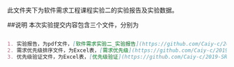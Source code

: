 此文件夹下为软件需求工程课程实验二的实验报告及实验数据。

##说明
本次实验提交内容包含三个文件，分别为

```markdown

1. 实验报告，为pdf文件，[软件需求实验二_实验报告](https://github.com/Caiy-c/2019-SRE-CL/tree/master/软件需求实验二/软件需求实验二_实验报告.pdf)
2. 需求优先级排序文件，为Excel表，[需求优先级](https://github.com/Caiy-c/2019-SRE-CL/tree/master/软件需求实验二/需求优先级.xlsx),请先阅读其中“说明”表单
3. 优先级验证文件，为Excel表，[优先级验证](https://github.com/Caiy-c/2019-SRE-CL/tree/master/软件需求实验二/优先级验证.xlsx),请先阅读其中“说明”表单
